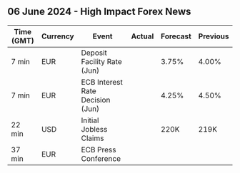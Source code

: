 ## 06 June 2024 - High Impact Forex News

| Time (GMT) | Currency | Event | Actual | Forecast | Previous |
|------|----------|-------|--------|----------|----------|
| 7 min | EUR | Deposit Facility Rate (Jun) |  | 3.75% | 4.00% |
| 7 min | EUR | ECB Interest Rate Decision (Jun) |  | 4.25% | 4.50% |
| 22 min | USD | Initial Jobless Claims |  | 220K | 219K |
| 37 min | EUR | ECB Press Conference |  |  |  |
